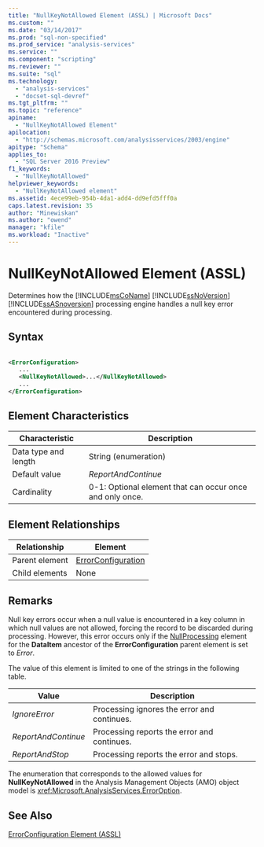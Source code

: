 ```yaml
---
title: "NullKeyNotAllowed Element (ASSL) | Microsoft Docs"
ms.custom: ""
ms.date: "03/14/2017"
ms.prod: "sql-non-specified"
ms.prod_service: "analysis-services"
ms.service: ""
ms.component: "scripting"
ms.reviewer: ""
ms.suite: "sql"
ms.technology: 
  - "analysis-services"
  - "docset-sql-devref"
ms.tgt_pltfrm: ""
ms.topic: "reference"
apiname: 
  - "NullKeyNotAllowed Element"
apilocation: 
  - "http://schemas.microsoft.com/analysisservices/2003/engine"
apitype: "Schema"
applies_to: 
  - "SQL Server 2016 Preview"
f1_keywords: 
  - "NullKeyNotAllowed"
helpviewer_keywords: 
  - "NullKeyNotAllowed element"
ms.assetid: 4ece99eb-954b-4da1-add4-dd9efd5fff0a
caps.latest.revision: 35
author: "Minewiskan"
ms.author: "owend"
manager: "kfile"
ms.workload: "Inactive"
---
```

# NullKeyNotAllowed Element (ASSL)
  Determines how the [!INCLUDE[msCoName](../../../includes/msconame-md.md)] [!INCLUDE[ssNoVersion](../../../includes/ssnoversion-md.md)] [!INCLUDE[ssASnoversion](../../../includes/ssasnoversion-md.md)] processing engine handles a null key error encountered during processing.  
  
## Syntax  
  
```xml  
  
<ErrorConfiguration>  
   ...  
   <NullKeyNotAllowed>...</NullKeyNotAllowed>  
   ...  
</ErrorConfiguration>  
```  
  
## Element Characteristics  
  
|Characteristic|Description|  
|--------------------|-----------------|  
|Data type and length|String (enumeration)|  
|Default value|*ReportAndContinue*|  
|Cardinality|0-1: Optional element that can occur once and only once.|  
  
## Element Relationships  
  
|Relationship|Element|  
|------------------|-------------|  
|Parent element|[ErrorConfiguration](../../../analysis-services/scripting/objects/errorconfiguration-element-assl.md)|  
|Child elements|None|  
  
## Remarks  
 Null key errors occur when a null value is encountered in a key column in which null values are not allowed, forcing the record to be discarded during processing. However, this error occurs only if the [NullProcessing](../../../analysis-services/scripting/properties/nullprocessing-element-assl.md) element for the **DataItem** ancestor of the **ErrorConfiguration** parent element is set to *Error*.  
  
 The value of this element is limited to one of the strings in the following table.  
  
|Value|Description|  
|-----------|-----------------|  
|*IgnoreError*|Processing ignores the error and continues.|  
|*ReportAndContinue*|Processing reports the error and continues.|  
|*ReportAndStop*|Processing reports the error and stops.|  
  
 The enumeration that corresponds to the allowed values for **NullKeyNotAllowed** in the Analysis Management Objects (AMO) object model is <xref:Microsoft.AnalysisServices.ErrorOption>.  
  
## See Also  
 [ErrorConfiguration Element &#40;ASSL&#41;](../../../analysis-services/scripting/objects/errorconfiguration-element-assl.md)  
  
  
